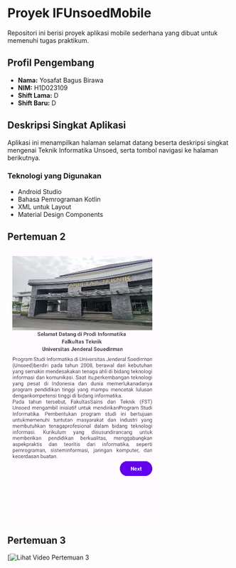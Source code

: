 # Proyek IFUnsoedMobile

Repositori ini berisi proyek aplikasi mobile sederhana yang dibuat untuk memenuhi tugas praktikum.

## Profil Pengembang

- **Nama:** Yosafat Bagus Birawa
- **NIM:** H1D023109
- **Shift Lama:** D
- **Shift Baru:** D

## Deskripsi Singkat Aplikasi

Aplikasi ini menampilkan halaman selamat datang beserta deskripsi singkat mengenai Teknik Informatika Unsoed, serta tombol navigasi ke halaman berikutnya.

### Teknologi yang Digunakan
- Android Studio
- Bahasa Pemrograman Kotlin
- XML untuk Layout
- Material Design Components

## Pertemuan 2

![Tampilan Halaman Utama Aplikasi](ss/sstugas1.PNG)

## Pertemuan 3

[![Lihat Video Pertemuan 3](ss/Screen_recording_20250923_220959.gif)